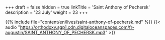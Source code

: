+++
draft = false
hidden = true
linkTitle = 'Saint Anthony of Pechersk'
description = '23 July'
weight = 23
+++

{{% include file="content/en/lives/saint-anthony-of-pechersk.md" %}}
{{< audio "https://orthodoxy.sgp1.cdn.digitaloceanspaces.com/fr-augustin/SAINT_ANTHONY_OF_PECHERSK.mp3" >}}
